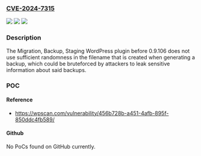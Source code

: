 ### [CVE-2024-7315](https://cve.mitre.org/cgi-bin/cvename.cgi?name=CVE-2024-7315)
![](https://img.shields.io/static/v1?label=Product&message=Migration%2C%20Backup%2C%20Staging&color=blue)
![](https://img.shields.io/static/v1?label=Version&message=0.9.103%3C%200.9.106%20&color=brighgreen)
![](https://img.shields.io/static/v1?label=Vulnerability&message=CWE-200%20Information%20Exposure&color=brighgreen)

### Description

The Migration, Backup, Staging  WordPress plugin before 0.9.106 does not use sufficient randomness in the filename that is created when generating a backup, which could be bruteforced by attackers to leak sensitive information about said backups.

### POC

#### Reference
- https://wpscan.com/vulnerability/456b728b-a451-4afb-895f-850ddc4fb589/

#### Github
No PoCs found on GitHub currently.

